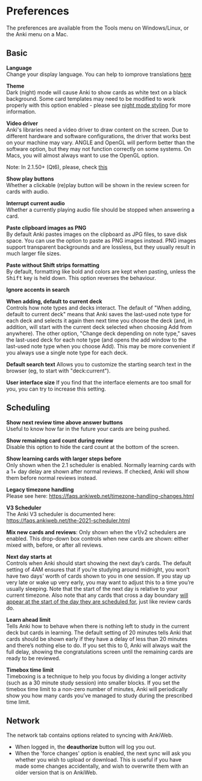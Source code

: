 # Preferences

<!-- toc -->

The preferences are available from the Tools menu on Windows/Linux, or
the Anki menu on a Mac.

## Basic

**Language**  
Change your display language. You can help to iomprove translations [here](https://translating.ankiweb.net/)

**Theme**  
Dark (night) mode will cause Anki to show cards as white text on a
black background. Some card templates may need to be modified to work
properly with this option enabled - please see [night mode
styling](templates/styling.md#night-mode) for more information.

**Video driver**  
Anki's libraries need a video driver to draw content on the screen.
Due to different hardware and software configurations, the driver that
works best on your machine may vary. ANGLE and OpenGL will perform better
than the software option, but they may not function correctly on some
systems. On Macs, you will almost always want to use the OpenGL option.

Note: In 2.1.50+ (Qt6), please, check [this](./platform/windows/display-issues.md#qt6)

**Show play buttons**  
Whether a clickable (re)play button will be shown in the review screen
for cards with audio.

**Interrupt current audio**  
Whether a currently playing audio file should be stopped when answering
a card.

**Paste clipboard images as PNG**  
By default Anki pastes images on the clipboard as JPG files, to save disk space.
You can use the option to paste as PNG images instead. PNG images support
transparent backgrounds and are lossless, but they usually result in much larger
file sizes.

**Paste without Shift strips formatting**  
By default, formatting like bold and colors are kept when pasting,
unless the <kbd>Shift</kbd> key is held down. This option reverses the behaviour.

**Ignore accents in search**

**When adding, default to current deck**  
Controls how note types and decks interact. The default of "When adding, default
to current deck" means that Anki saves the last-used note type for each deck and
selects it again then next time you choose the deck (and, in addition, will
start with the current deck selected when choosing Add from anywhere). The other
option, "Change deck depending on note type," saves the last-used deck for each
note type (and opens the add window to the last-used note type when you choose
Add). This may be more convenient if you always use a single note type for each
deck.

**Default search text**
Allows you to customize the starting search text in the browser (eg, to start 
with "deck:current").

**User interface size**
If you find that the interface elements are too small for you, you can 
try to increase this setting.  

## Scheduling

**Show next review time above answer buttons**  
Useful to know how far in the future your cards are being pushed.

**Show remaining card count during review**  
Disable this option to hide the card count at the bottom of the screen.

**Show learning cards with larger steps before**  
Only shown when the 2.1 scheduler is enabled. Normally learning cards with a 1+
day delay are shown after normal reviews. If checked, Anki will show them before
normal reviews instead.

**Legacy timezone handling**  
Please see here:
<https://faqs.ankiweb.net/timezone-handling-changes.html>

**V3 Scheduler**  
The Anki V3 scheduler is documented here:  
<https://faqs.ankiweb.net/the-2021-scheduler.html>

**Mix new cards and reviews**:
Only shown when the v1/v2 schedulers are enabled. This drop-down box controls when
new cards are shown: either mixed with, before, or after all reviews.

**Next day starts at**  
Controls when Anki should start showing the next day’s cards. The default
setting of 4AM ensures that if you’re studying around midnight, you won’t have
two days' worth of cards shown to you in one session. If you stay up very late
or wake up very early, you may want to adjust this to a time you’re usually
sleeping. Note that the start of the next day is relative to your current timezone.
Also note that any cards that cross a day boundary [will appear at the start of 
the day they are scheduled for](./deck-options.md#day-boundaries), just like review cards do. 

**Learn ahead limit**  
Tells Anki how to behave when there is nothing left to study in the current deck
but cards in learning. The default setting of 20 minutes tells Anki that cards
should be shown early if they have a delay of less than 20 minutes and there’s
nothing else to do. If you set this to 0, Anki will always wait the full delay,
showing the congratulations screen until the remaining cards are ready to be
reviewed.

**Timebox time limit**  
Timeboxing is a technique to help you focus by dividing a longer activity (such
as a 30 minute study session) into smaller blocks. If you set the timebox time
limit to a non-zero number of minutes, Anki will periodically show you how many
cards you’ve managed to study during the prescribed time limit.

## Network

The network tab contains options related to syncing with AnkiWeb.

- When logged in, the **deauthorize** button will log you out.
- When the 'force changes' option is enabled, the next sync will
  ask you whether you wish to upload or download. This is useful if
  you have made some changes accidentally, and wish to overwrite them
  with an older version that is on AnkiWeb.
